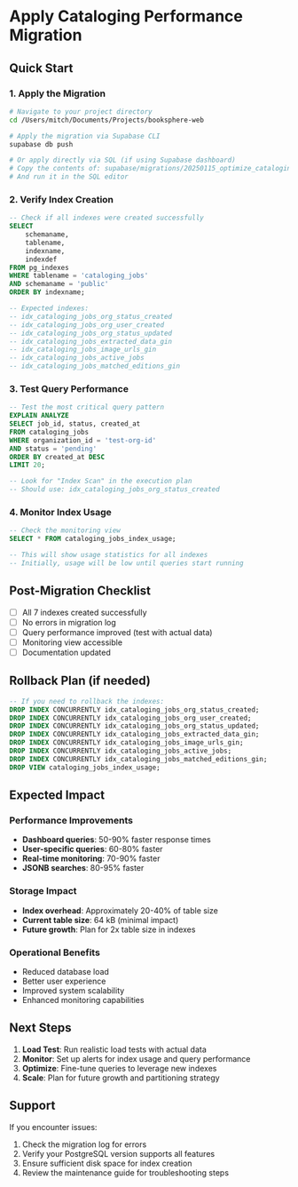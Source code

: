 # Apply Cataloging Performance Migration

## Quick Start

### 1. Apply the Migration

```bash
# Navigate to your project directory
cd /Users/mitch/Documents/Projects/booksphere-web

# Apply the migration via Supabase CLI
supabase db push

# Or apply directly via SQL (if using Supabase dashboard)
# Copy the contents of: supabase/migrations/20250115_optimize_cataloging_jobs_performance.sql
# And run it in the SQL editor
```

### 2. Verify Index Creation

```sql
-- Check if all indexes were created successfully
SELECT 
    schemaname,
    tablename,
    indexname,
    indexdef
FROM pg_indexes 
WHERE tablename = 'cataloging_jobs' 
AND schemaname = 'public'
ORDER BY indexname;

-- Expected indexes:
-- idx_cataloging_jobs_org_status_created
-- idx_cataloging_jobs_org_user_created  
-- idx_cataloging_jobs_org_status_updated
-- idx_cataloging_jobs_extracted_data_gin
-- idx_cataloging_jobs_image_urls_gin
-- idx_cataloging_jobs_active_jobs
-- idx_cataloging_jobs_matched_editions_gin
```

### 3. Test Query Performance

```sql
-- Test the most critical query pattern
EXPLAIN ANALYZE 
SELECT job_id, status, created_at 
FROM cataloging_jobs 
WHERE organization_id = 'test-org-id' 
AND status = 'pending' 
ORDER BY created_at DESC 
LIMIT 20;

-- Look for "Index Scan" in the execution plan
-- Should use: idx_cataloging_jobs_org_status_created
```

### 4. Monitor Index Usage

```sql
-- Check the monitoring view
SELECT * FROM cataloging_jobs_index_usage;

-- This will show usage statistics for all indexes
-- Initially, usage will be low until queries start running
```

## Post-Migration Checklist

- [ ] All 7 indexes created successfully
- [ ] No errors in migration log
- [ ] Query performance improved (test with actual data)
- [ ] Monitoring view accessible
- [ ] Documentation updated

## Rollback Plan (if needed)

```sql
-- If you need to rollback the indexes:
DROP INDEX CONCURRENTLY idx_cataloging_jobs_org_status_created;
DROP INDEX CONCURRENTLY idx_cataloging_jobs_org_user_created;
DROP INDEX CONCURRENTLY idx_cataloging_jobs_org_status_updated;
DROP INDEX CONCURRENTLY idx_cataloging_jobs_extracted_data_gin;
DROP INDEX CONCURRENTLY idx_cataloging_jobs_image_urls_gin;
DROP INDEX CONCURRENTLY idx_cataloging_jobs_active_jobs;
DROP INDEX CONCURRENTLY idx_cataloging_jobs_matched_editions_gin;
DROP VIEW cataloging_jobs_index_usage;
```

## Expected Impact

### Performance Improvements
- **Dashboard queries**: 50-90% faster response times
- **User-specific queries**: 60-80% faster
- **Real-time monitoring**: 70-90% faster
- **JSONB searches**: 80-95% faster

### Storage Impact
- **Index overhead**: Approximately 20-40% of table size
- **Current table size**: 64 kB (minimal impact)
- **Future growth**: Plan for 2x table size in indexes

### Operational Benefits
- Reduced database load
- Better user experience
- Improved system scalability
- Enhanced monitoring capabilities

## Next Steps

1. **Load Test**: Run realistic load tests with actual data
2. **Monitor**: Set up alerts for index usage and query performance
3. **Optimize**: Fine-tune queries to leverage new indexes
4. **Scale**: Plan for future growth and partitioning strategy

## Support

If you encounter issues:
1. Check the migration log for errors
2. Verify your PostgreSQL version supports all features
3. Ensure sufficient disk space for index creation
4. Review the maintenance guide for troubleshooting steps